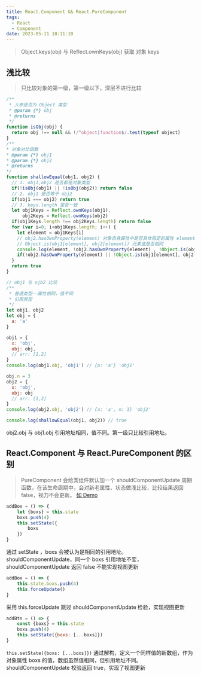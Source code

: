 ```yaml
---
title: React.Component && React.PureComponent
tags:
  - React
  - Component
date: 2023-05-11 18:11:10
---
```



> Object.keys(obj) 与 Reflect.ownKeys(obj) 获取 对象 keys

## 浅比较
> 只比较对象的第一级，第一级以下，深层不进行比较
```JavaScript 
/**
 * 入参是否为 Object 类型
 * @param {*} obj 
 * @returns 
 */
function isObj(obj) {
  return obj !== null && !/^object|function$/.test(typeof object)
}
/**
* 对象对比函数
* @param {*} obj1 
* @param {*} obj2 
* @returns 
*/
function shallowEqual(obj1, obj2) {
  // 1. obj1,obj2 是否都是对象类型
  if(!isObj(obj1) || !isObj(obj2)) return false
  // 2. obj1 是否等于 obj2
  if(obj1 === obj2) return true
  // 3. keys.length 是否一致
  let obj1Keys = Reflect.ownKeys(obj1),
      obj2Keys = Reflect.ownKeys(obj2)
  if(obj1Keys.length !== obj2Keys.length) return false
  for (var i=0; i<obj1Keys.length; i++) {
    let element = obj1Keys[i]
    // obj2.hasOwnProperty(element) 对象自身属性中是否具体指定的属性 element
    // Object.is(obj1[element], obj2[element]) 元素值是否相同
    console.log(element, !obj2.hasOwnProperty(element) , !Object.is(obj1[element], obj2[element]))
    if(!obj2.hasOwnProperty(element) || !Object.is(obj1[element], obj2[element])) return false
  }
  return true
}

// obj1 与 ojb2 比较
/**
 * 普通类型——属性相同，值不同
 * 引用类型
 */
let obj1, obj2
let obj = {
  a: 'a'
}

obj1 = {
  x: 'obj',
  obj: obj,
  // arr: [1,2]
}
console.log(obj1.obj, 'obj1') // {a: 'a'} 'obj1'

obj.n = 3
obj2 = {
  x: 'obj',
  obj: obj
  // arr: [1,2]
}
console.log(obj2.obj, 'obj2') // {a: 'a', n: 3} 'obj2'

console.log(shallowEqual(obj1, obj2)) // true
```
obj2.obj 与 obj1.obj 引用地址相同，值不同。第一级只比较引用地址。

## React.Component 与 React.PureComponent 的区别
> PureComponent 会给类组件默认加一个 shouldComponentUpdate 周期函数，在该生命周期中，会对新老属性、状态做浅比较，比较结果返回 false，视力不会更新。
[如 Demo]()
```JavaScript
addBox = () => {
    let {boxs} = this.state
    boxs.push(4)
    this.setState({
        boxs
    })
}
```
<span class='custom-box custom-box-933'>通过 setState ，boxs 会被认为是相同的引用地址。shouldComponentUpdate，同一个 boxs 引用地址不变，shouldComponentUpdate 返回 false 不能实现视图更新</span>

```JavaScript
addBox = () => {
    this.state.boxs.push(4)
    this.forceUpdate()
}
```
<span class='custom-box custom-box-393'>采用 this.forceUpdate 跳过 shouldComponentUpdate 检验，实现视图更新</span>

```JavaScript
addBtn = () => {
    const {boxs} = this.state
    boxs.push(4)
    this.setState({boxs: [...boxs]})
}
```
<span class='custom-box custom-box-393'>`this.setState({boxs: [...boxs]})` 通过解构，定义一个同样值的新数组，作为对象属性 boxs 的值，数组虽然值相同，但引用地址不同。shouldComponentUpdate 校验返回 true，实现了视图更新</span>